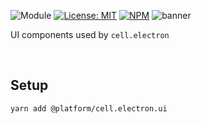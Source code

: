 ![Module](https://img.shields.io/badge/%40platform-cell.electron.ui-%23EA4E7E.svg)
[![License: MIT](https://img.shields.io/badge/license-MIT-blue.svg)](https://opensource.org/licenses/MIT)
[![NPM](https://img.shields.io/npm/v/@platform/cell.electron.ui.svg?colorB=blue&style=flat)](https://www.npmjs.com/package/@platform/cell.electron.ui)
![banner](https://user-images.githubusercontent.com/185555/74716140-de823700-5292-11ea-8efd-df28481052ac.png)

UI components used by `cell.electron`

<p>&nbsp;<p>

## Setup

    yarn add @platform/cell.electron.ui

<p>&nbsp;<p>
<p>&nbsp;<p>
